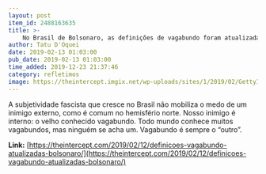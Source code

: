 ```yaml
---
layout: post
item_id: 2488163635
title: >-
    No Brasil de Bolsonaro, as definições de vagabundo foram atualizadas
author: Tatu D'Oquei
date: 2019-02-13 01:03:00
pub_date: 2019-02-13 01:03:00
time_added: 2019-12-23 21:37:46
category: refletimos
image: https://theintercept.imgix.net/wp-uploads/sites/1/2019/02/GettyImages-1043067954-1549994226.jpg?auto=compress%2Cformat&q=90&fit=crop&w=1200&h=800
---
```


A subjetividade fascista que cresce no Brasil não mobiliza o medo de um inimigo externo, como é comum no hemisfério norte. Nosso inimigo é interno: o velho conhecido vagabundo. Todo mundo conhece muitos vagabundos, mas ninguém se acha um. Vagabundo é sempre o “outro”.

**Link:** [https://theintercept.com/2019/02/12/definicoes-vagabundo-atualizadas-bolsonaro/](https://theintercept.com/2019/02/12/definicoes-vagabundo-atualizadas-bolsonaro/)

